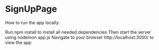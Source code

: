 # SignUpPage
How to run the app locally:

Run npm install to install all needed dependencies
Then start the server using nodemon app.js
Navigate to your browser http://localhost:3000/ to view the app

